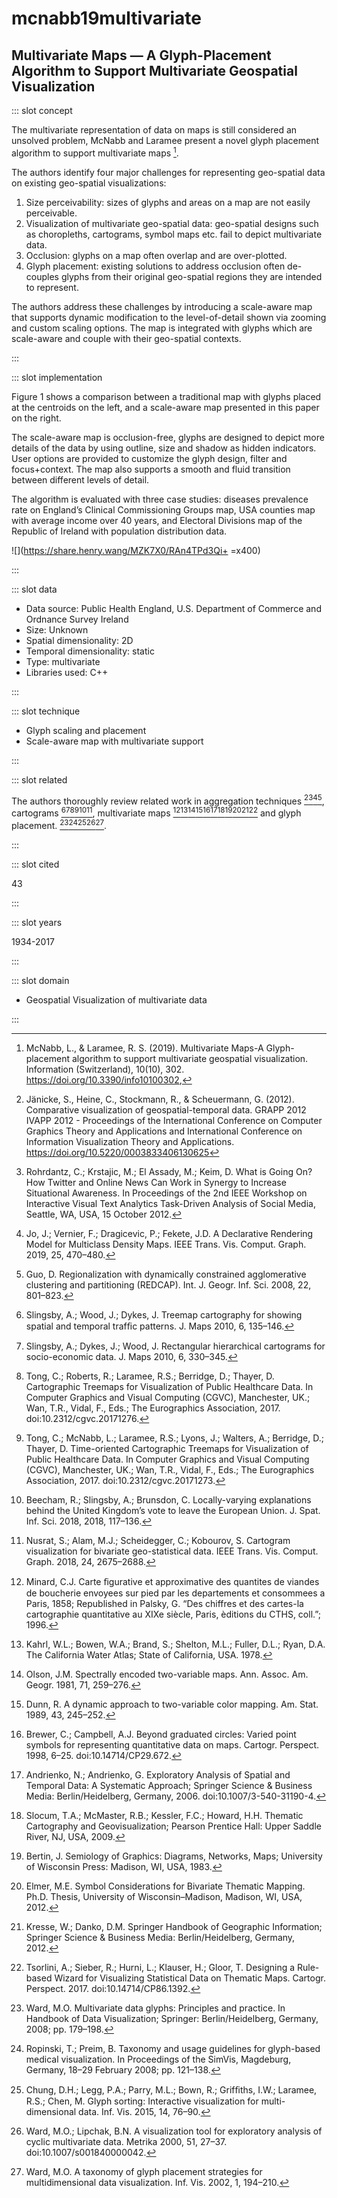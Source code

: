# mcnabb19multivariate

## Multivariate Maps — A Glyph-Placement Algorithm to Support Multivariate Geospatial Visualization

<Paper>

::: slot concept

The multivariate representation of data on maps is still considered an unsolved problem, McNabb and Laramee present a novel glyph placement algorithm to support multivariate maps [^o].

The authors identify four major challenges for representing geo-spatial data on existing geo-spatial visualizations:

1. Size perceivability: sizes of glyphs and areas on a map are not easily perceivable.
1. Visualization of multivariate geo-spatial data: geo-spatial designs such as choropleths, cartograms, symbol maps etc. fail to depict multivariate data.
1. Occlusion: glyphs on a map often overlap and are over-plotted.
1. Glyph placement: existing solutions to address occlusion often de-couples glyphs from their original geo-spatial regions they are intended to represent.

The authors address these challenges by introducing a scale-aware map that supports dynamic modification to the level-of-detail shown via zooming and custom scaling options. The map is integrated with glyphs which are scale-aware and couple with their geo-spatial contexts.

:::

::: slot implementation

Figure 1 shows a comparison between a traditional map with glyphs placed at the centroids on the left, and a scale-aware map presented in this paper on the right.

The scale-aware map is occlusion-free, glyphs are designed to depict more details of the data by using outline, size and shadow as hidden indicators. User options are provided to customize the glyph design, filter and focus+context. The map also supports a smooth and fluid transition between different levels of detail.

The algorithm is evaluated with three case studies: diseases prevalence rate on England’s Clinical Commissioning Groups map, USA counties map with average income over 40 years, and Electoral Divisions map of the Republic of Ireland with population distribution data.

<div class="center">

![](https://share.henry.wang/MZK7X0/RAn4TPd3Qi+ =x400)

</div>

:::

::: slot data

- Data source: Public Health England, U.S. Department of Commerce and Ordnance Survey Ireland
- Size: Unknown
- Spatial dimensionality: 2D
- Temporal dimensionality: static
- Type: multivariate
- Libraries used: C++

:::

::: slot technique

- Glyph scaling and placement
- Scale-aware map with multivariate support

:::

::: slot related

The authors thoroughly review related work in aggregation techniques [^r1][^r2][^r3][^r4], cartograms [^r5][^r6][^r7][^r8][^r9][^r10], multivariate maps [^r11][^r12][^r13][^r14][^r15][^r16][^r17][^r18][^r19][^r20][^r21] and glyph placement. [^r22][^r23][^r24][^r25][^r26].

:::

::: slot cited

43

:::

::: slot years

1934-2017

:::

::: slot domain

- Geospatial Visualization of multivariate data

:::

</Paper>

[^o]: McNabb, L., & Laramee, R. S. (2019). Multivariate Maps-A Glyph-placement algorithm to support multivariate geospatial visualization. Information (Switzerland), 10(10), 302. https://doi.org/10.3390/info10100302,
[^r1]: Jänicke, S., Heine, C., Stockmann, R., & Scheuermann, G. (2012). Comparative visualization of geospatial-temporal data. GRAPP 2012 IVAPP 2012 - Proceedings of the International Conference on Computer Graphics Theory and Applications and International Conference on Information Visualization Theory and Applications. https://doi.org/10.5220/0003833406130625
[^r2]: Rohrdantz, C.; Krstajic, M.; El Assady, M.; Keim, D. What is Going On? How Twitter and Online News Can Work in Synergy to Increase Situational Awareness. In Proceedings of the 2nd IEEE Workshop on Interactive Visual Text Analytics Task-Driven Analysis of Social Media, Seattle, WA, USA, 15 October 2012.
[^r3]: Jo, J.; Vernier, F.; Dragicevic, P.; Fekete, J.D. A Declarative Rendering Model for Multiclass Density Maps. IEEE Trans. Vis. Comput. Graph. 2019, 25, 470–480.
[^r4]: Guo, D. Regionalization with dynamically constrained agglomerative clustering and partitioning (REDCAP). Int. J. Geogr. Inf. Sci. 2008, 22, 801–823.
[^r5]: Slingsby, A.; Wood, J.; Dykes, J. Treemap cartography for showing spatial and temporal trafﬁc patterns. J. Maps 2010, 6, 135–146.
[^r6]: Slingsby, A.; Dykes, J.; Wood, J. Rectangular hierarchical cartograms for socio-economic data. J. Maps 2010, 6, 330–345.
[^r7]: Tong, C.; Roberts, R.; Laramee, R.S.; Berridge, D.; Thayer, D. Cartographic Treemaps for Visualization of Public Healthcare Data. In Computer Graphics and Visual Computing (CGVC), Manchester, UK.; Wan, T.R., Vidal, F., Eds.; The Eurographics Association, 2017. doi:10.2312/cgvc.20171276.
[^r8]: Tong, C.; McNabb, L.; Laramee, R.S.; Lyons, J.; Walters, A.; Berridge, D.; Thayer, D. Time-oriented Cartographic Treemaps for Visualization of Public Healthcare Data. In Computer Graphics and Visual Computing (CGVC), Manchester, UK.; Wan, T.R., Vidal, F., Eds.; The Eurographics Association, 2017. doi:10.2312/cgvc.20171273.
[^r9]: Beecham, R.; Slingsby, A.; Brunsdon, C. Locally-varying explanations behind the United Kingdom’s vote to leave the European Union. J. Spat. Inf. Sci. 2018, 2018, 117–136.
[^r10]: Nusrat, S.; Alam, M.J.; Scheidegger, C.; Kobourov, S. Cartogram visualization for bivariate geo-statistical data. IEEE Trans. Vis. Comput. Graph. 2018, 24, 2675–2688.
[^r11]: Minard, C.J. Carte ﬁgurative et approximative des quantites de viandes de boucherie envoyees sur pied par les departements et consommees a Paris, 1858; Republished in Palsky, G. “Des chiffres et des cartes-la cartographie quantitative au XIXe siècle, Paris, èditions du CTHS, coll.”; 1996.
[^r12]: Kahrl, W.L.; Bowen, W.A.; Brand, S.; Shelton, M.L.; Fuller, D.L.; Ryan, D.A. The California Water Atlas; State of California, USA. 1978.
[^r13]: Olson, J.M. Spectrally encoded two-variable maps. Ann. Assoc. Am. Geogr. 1981, 71, 259–276.
[^r14]: Dunn, R. A dynamic approach to two-variable color mapping. Am. Stat. 1989, 43, 245–252.
[^r15]: Brewer, C.; Campbell, A.J. Beyond graduated circles: Varied point symbols for representing quantitative data on maps. Cartogr. Perspect. 1998, 6–25. doi:10.14714/CP29.672.
[^r16]: Andrienko, N.; Andrienko, G. Exploratory Analysis of Spatial and Temporal Data: A Systematic Approach; Springer Science & Business Media: Berlin/Heidelberg, Germany, 2006. doi:10.1007/3-540-31190-4.
[^r17]: Slocum, T.A.; McMaster, R.B.; Kessler, F.C.; Howard, H.H. Thematic Cartography and Geovisualization; Pearson Prentice Hall: Upper Saddle River, NJ, USA, 2009.
[^r18]: Bertin, J. Semiology of Graphics: Diagrams, Networks, Maps; University of Wisconsin Press: Madison, WI, USA, 1983.
[^r19]: Elmer, M.E. Symbol Considerations for Bivariate Thematic Mapping. Ph.D. Thesis, University of Wisconsin–Madison, Madison, WI, USA, 2012.
[^r20]: Kresse, W.; Danko, D.M. Springer Handbook of Geographic Information; Springer Science & Business Media: Berlin/Heidelberg, Germany, 2012.
[^r21]: Tsorlini, A.; Sieber, R.; Hurni, L.; Klauser, H.; Gloor, T. Designing a Rule-based Wizard for Visualizing Statistical Data on Thematic Maps. Cartogr. Perspect. 2017. doi:10.14714/CP86.1392.
[^r22]: Ward, M.O. Multivariate data glyphs: Principles and practice. In Handbook of Data Visualization; Springer: Berlin/Heidelberg, Germany, 2008; pp. 179–198.
[^r23]: Ropinski, T.; Preim, B. Taxonomy and usage guidelines for glyph-based medical visualization. In Proceedings of the SimVis, Magdeburg, Germany, 18–29 February 2008; pp. 121–138.
[^r24]: Chung, D.H.; Legg, P.A.; Parry, M.L.; Bown, R.; Grifﬁths, I.W.; Laramee, R.S.; Chen, M. Glyph sorting: Interactive visualization for multi-dimensional data. Inf. Vis. 2015, 14, 76–90.
[^r25]: Ward, M.O.; Lipchak, B.N. A visualization tool for exploratory analysis of cyclic multivariate data. Metrika 2000, 51, 27–37. doi:10.1007/s001840000042.
[^r26]: Ward, M.O. A taxonomy of glyph placement strategies for multidimensional data visualization. Inf. Vis. 2002, 1, 194–210.
